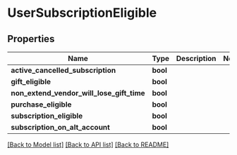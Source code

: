 # UserSubscriptionEligible


## Properties
Name | Type | Description | Notes
------------ | ------------- | ------------- | -------------
**active_cancelled_subscription** | **bool** |  | 
**gift_eligible** | **bool** |  | 
**non_extend_vendor_will_lose_gift_time** | **bool** |  | 
**purchase_eligible** | **bool** |  | 
**subscription_eligible** | **bool** |  | 
**subscription_on_alt_account** | **bool** |  | 

[[Back to Model list]](../README.md#documentation-for-models) [[Back to API list]](../README.md#documentation-for-api-endpoints) [[Back to README]](../README.md)


